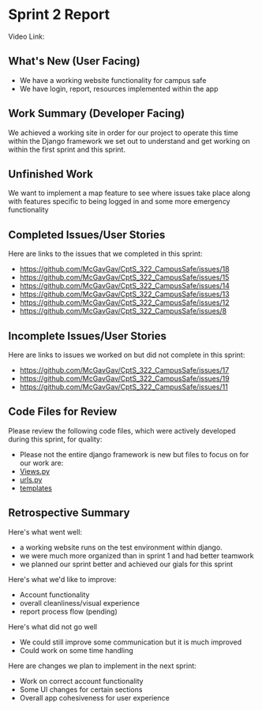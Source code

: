 # Sprint 2 Report 
Video Link: 
## What's New (User Facing)
 * We have a working website functionality for campus safe
 * We have login, report, resources implemented within the app


## Work Summary (Developer Facing)
We achieved a working site in order for our project to operate this time within
the Django framework we set out to understand and get working on within the first sprint and this sprint.

## Unfinished Work
We want to implement a map feature to see where issues take place along with features specific to being logged in
and some more emergency functionality

## Completed Issues/User Stories
Here are links to the issues that we completed in this sprint:

 * https://github.com/McGavGav/CptS_322_CampusSafe/issues/18
 * https://github.com/McGavGav/CptS_322_CampusSafe/issues/15
 * https://github.com/McGavGav/CptS_322_CampusSafe/issues/14
 * https://github.com/McGavGav/CptS_322_CampusSafe/issues/13
 * https://github.com/McGavGav/CptS_322_CampusSafe/issues/12
 * https://github.com/McGavGav/CptS_322_CampusSafe/issues/8
 
 ## Incomplete Issues/User Stories
 Here are links to issues we worked on but did not complete in this sprint:
 * https://github.com/McGavGav/CptS_322_CampusSafe/issues/17
 * https://github.com/McGavGav/CptS_322_CampusSafe/issues/19
 * https://github.com/McGavGav/CptS_322_CampusSafe/issues/11

## Code Files for Review
Please review the following code files, which were actively developed during this sprint, for quality:
 * Please not the entire django framework is new but files to focus on for our work are:
 * [Views.py](https://github.com/McGavGav/CptS_322_CampusSafe/blob/main/crimoapp/views.py)
 * [urls.py](https://github.com/McGavGav/CptS_322_CampusSafe/blob/main/crimoapp/urls.py)
 * [templates](https://github.com/McGavGav/CptS_322_CampusSafe/tree/main/crimoapp/templates)
 
## Retrospective Summary
Here's what went well:
 * a working website runs on the test environment within django.
 * we were much more organized than in sprint 1 and had better teamwork
 * we planned our sprint better and achieved our gials for this sprint
   
Here's what we'd like to improve:
   * Account functionality
   * overall cleanliness/visual experience
   * report process flow (pending)

Here's what did not go well
  * We could still improve some communication but it is much improved
  * Could work on some time handling
  
Here are changes we plan to implement in the next sprint:
   * Work on correct account functionality
   * Some UI changes for certain sections
   * Overall app cohesiveness for user experience
